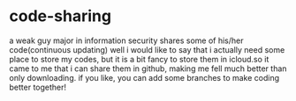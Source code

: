 # code-sharing
a weak guy major in information security shares some of his/her code(continuous updating)
well i would like to say that i actually need some place to store my codes, but it is a bit fancy to store them in icloud.so it came to me that i can share them in github, making me fell much better than only downloading. if you like, you can add some branches to make coding better together!

